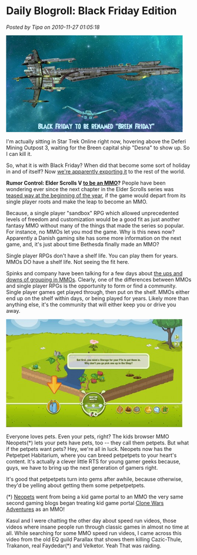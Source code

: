 # Daily Blogroll: Black Friday Edition

*Posted by Tipa on 2010-11-27 01:05:18*

[![](../uploads/2010/11/GameClient-2010-11-25-22-16-43-8-480x263.jpg "Breen Friday")](../uploads/2010/11/GameClient-2010-11-25-22-16-43-8.jpg)

I'm actually sitting in Star Trek Online right now, hovering above the Deferi Mining Outpost 3, waiting for the Breen capital ship "Desna" to show up. So I can kill it.

So, what it is with Black Friday? When did that become some sort of holiday in and of itself? Now [we're apparently exporting it](http://www.kiasa.org/2010/11/26/i-know-its-very-tempting/) to the rest of the world.

**Rumor Control: Elder Scrolls V [to be an MMO](http://www.dailygame.net/news/archives/009667.php)?** People have been wondering ever since the next chapter in the Elder Scrolls series was [teased way at the beginning of the year](http://biobreak.wordpress.com/2010/01/20/oblivion-mmos-rumor-confirmed-through-a-rumor/), if the game would depart from its single player roots and make the leap to become an MMO.

Because, a single player "sandbox" RPG which allowed unprecedented levels of freedom and customization would be a good fit as just another fantasy MMO without many of the things that made the series so popular. For instance, no MMOs let you mod the game. Why is this news now? Apparently a Danish gaming site has some more information on the next game, and, it's just about time Bethesda finally made an MMO?

Single player RPGs don't have a shelf life. You can play them for years. MMOs DO have a shelf life. Not seeing the fit here.

Spinks and company have been talking for a few days about [the ups and downs of grouping in MMOs](http://spinksville.wordpress.com/2010/11/26/should-mmos-encourage-grouping-how-about-helping-you-make-in-game-friends/). Clearly, one of the differences between MMOs and single player RPGs is the opportunity to form or find a community. Single player games get played through, then put on the shelf. MMOs either end up on the shelf within days, or being played for years. Likely more than anything else, it's the community that will either keep you or drive you away.

[![](../uploads/2010/11/Fullscreen-capture-11272010-124604-AM-480x294.jpg "Fullscreen capture 11272010 124604 AM")](../uploads/2010/11/Fullscreen-capture-11272010-124604-AM.jpg)

Everyone loves pets. Even your pets, right? The kids browser MMO Neopets(*) lets your pets have pets, too -- they call them petpets. But what if the petpets want pets? Hey, we're all in luck. Neopets now has the Petpetpet Habitarium, where you can breed petpetpets to your heart's content. It's actually a clever little RTS for young gamer geeks because, guys, we have to bring up the next generation of gamers right.

It's good that petpetpets turn into gems after awhile, because otherwise, they'd be yelling about getting them some petpetpetpets.

(*) [Neopets](http://www.neopets.com/) went from being a kid game portal to an MMO the very same second gaming blogs began treating kid game portal [Clone Wars Adventures](http://www.clonewarsadventures.com/) as an MMO!



Kasul and I were chatting the other day about speed run videos, those videos where insane people run through classic games in almost no time at all. While searching for some MMO speed run videos, I came across this video from the old EQ guild Parallax that shows them killing Cazic-Thule, Trakanon, real Faydedar(*) and Velketor. Yeah That was raiding.

